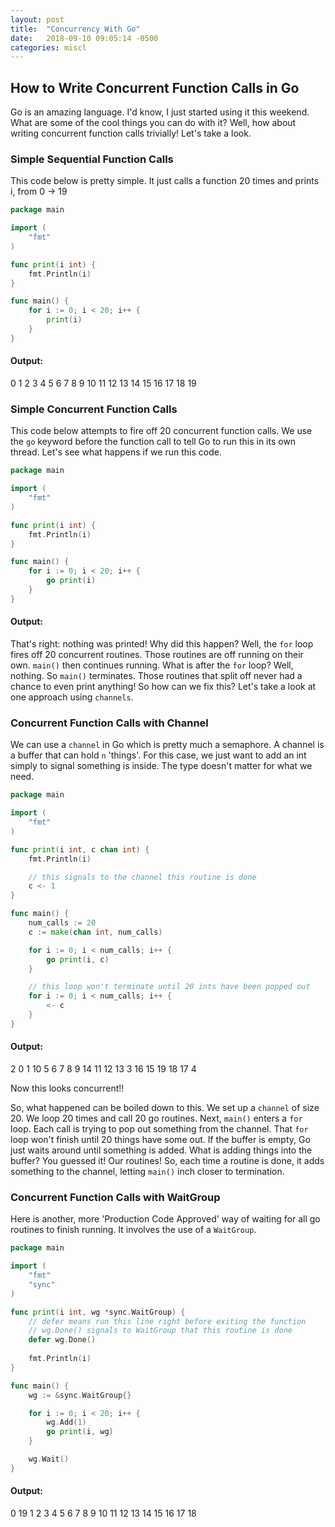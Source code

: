 ```yaml
---
layout: post
title:  "Concurrency With Go"
date:   2018-09-10 09:05:14 -0500
categories: miscl
---
```

<style type="text/css">
    .center-image
    {
        margin: 0 auto;
        display: block;
    }
</style>

## How to Write Concurrent Function Calls in Go
Go is an amazing language. I'd know, I just started using it this weekend. What are some of the cool things you can do with it? Well, how about writing concurrent function calls trivially! Let's take a look.

### Simple Sequential Function Calls
This code below is pretty simple. It just calls a function 20 times and prints i, from 0 -> 19
```go
package main

import (
	"fmt"
)

func print(i int) {
	fmt.Println(i)
}

func main() {
	for i := 0; i < 20; i++ {
		print(i)
	}
}
```
#### Output: 
0
1
2
3
4
5
6
7
8
9
10
11
12
13
14
15
16
17
18
19


### Simple Concurrent Function Calls
This code below attempts to fire off 20 concurrent function calls. We use the `go` keyword before the function call to tell Go to run this in its own thread. Let's see what happens if we run this code. 
```go
package main

import (
	"fmt"
)

func print(i int) {
	fmt.Println(i)
}

func main() {
	for i := 0; i < 20; i++ {
		go print(i)
	}
}
```
#### Output: 


That's right: nothing was printed! Why did this happen? Well, the `for` loop fires off 20 concurrent routines. Those routines are off running on their own. `main()` then continues running. What is after the `for` loop? Well, nothing. So `main()` terminates. Those routines that split off never had a chance to even print anything! So how can we fix this? Let's take a look at one approach using `channels`. 


### Concurrent Function Calls with Channel
We can use a `channel` in Go which is pretty much a semaphore. A channel is a buffer that can hold `n` 'things'. For this case, we just want to add an int simply to signal something is inside. The type doesn't matter for what we need. 

```go
package main

import (
	"fmt"
)

func print(i int, c chan int) {
	fmt.Println(i)

	// this signals to the channel this routine is done
	c <- 1
}

func main() {
	num_calls := 20
	c := make(chan int, num_calls)

	for i := 0; i < num_calls; i++ {
		go print(i, c)
	}

	// this loop won't terminate until 20 ints have been popped out
	for i := 0; i < num_calls; i++ {
		<- c
	}
}
```
#### Output: 
2
0
1
10
5
6
7
8
9
14
11
12
13
3
16
15
19
18
17
4

Now this looks concurrent!!

So, what happened can be boiled down to this. We set up a `channel` of size 20. We loop 20 times and call 20 go routines. Next, `main()` enters a `for` loop. Each call is trying to pop out something from the channel. That `for` loop won't finish until 20 things have some out. If the buffer is empty, Go just waits around until something is added. What is adding things into the buffer? You guessed it! Our routines! So, each time a routine is done, it adds something to the channel, letting `main()` inch closer to termination. 

### Concurrent Function Calls with WaitGroup
Here is another, more 'Production Code Approved' way of waiting for all go routines to finish running. It involves the use of a `WaitGroup`. 

```go
package main

import (
	"fmt"
	"sync"
)

func print(i int, wg *sync.WaitGroup) {
	// defer means run this line right before exiting the function
	// wg.Done() signals to WaitGroup that this routine is done
	defer wg.Done()
	
	fmt.Println(i)
}

func main() {
	wg := &sync.WaitGroup{}

	for i := 0; i < 20; i++ {
		wg.Add(1)
		go print(i, wg)
	}

	wg.Wait()
}
```
#### Output:
0
19
1
2
3
4
5
6
7
8
9
10
11
12
13
14
15
16
17
18